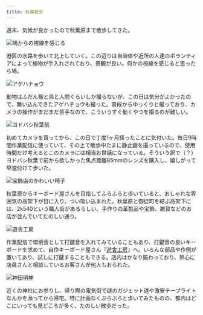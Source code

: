 ```yaml
---
title: 秋葉散歩
---
```

週末、気候が良かったので秋葉原まで散歩してきた。

![](https://lh4.googleusercontent.com/XqRobkgeW3Xytd6kcrR8oFnjKWachmE2AJ3BV5QboGzt9knbfUfa2khhAOUVRBkBUD1kRTbL4JQ8dD-XfRuHvr_ATJC7XpDvGbStjqboohu6Ml9LIgbj2qiXWj6V2_ppUFRGcI0wZH4hqQjTkffRAgY "鳩からの視線を感じる")

港区の水路を歩いて北上していく。この辺りは自治体や近所の人達のボランティアによって植物が手入れされており、景観が良い。何かの視線を感じると思ったら鳩。

![](https://lh5.googleusercontent.com/_NsJKLAFtIdHA-TwSe6qbXRtCzf561j2crDtjXTElAXdmHDCXxvEBBqJyZ6GXRZz-g5n_zSuG4uRFf0r70rh5wCSs0577g0P-xlqqGoS1JkIxowSfEWJgk-NV0w9zZjT9UWzDMK1iB2P_ax2suWDWyY "アゲハチョウ")

動物はふだん猫と鳥と人間ぐらいしか撮らないが、この日は気分がよかったので、舞い込んできたアゲハチョウも撮った。普段からゆっくりと撮っており、カメラの操作がまだまだ苦手なので、こういうすぐ動くやつを撮るのが難しい。

![](https://lh5.googleusercontent.com/xx-23YzhH_uxJMtjLln44Z-ccJsRg2ZAp7kOVDtFN5coPaUq0HkzgHQH920XEXK97EGQB2DsR0sFSwWbXtIF3m8NLOoGYCtCFyAm_hFHSSd0Q89JywGWjXLBWSPFn7_diGdtRkVc_w6kDMUTAImPXbk "ヨドバシ秋葉前")

初めてカメラを買ってから、この日で丁度1ヶ月経ったことに気付いた。毎日9時間作業配信に使っていて、その上で散歩中たまに静止画を撮っているので、使用時間だけ考えるとこのカメラには相当お世話になっている。そういう訳で（？）ヨドバシ秋葉で前から欲しかった焦点距離85mmのレンズを購入し、嬉しがって早速付けて歩いた。

![](https://lh4.googleusercontent.com/9ykq7i8uaXI3rqqm69v_23cWp3_U-UIWadPzh-y1tBg5qnSj-hExDEXgM8Kmixba4PAtZotaVoyhVKV087Ff_Q1Xtt4AO732ysMLnKvc4mFGLys0nAJA4WNHs0Bt6tWi59PK1n70a_qL5PbjA1B06mg "宝飾店のかわいい椅子")

秋葉原からキーボード屋さんを目指してふらふらと歩いていると、おしゃれな雰囲気の高架下が目に入り、つい吸い込まれた。秋葉原と御徒町を結ぶ高架下には、2k540という職人街があるらしい。手作りの革製品や宝飾、雑貨などのお店が並んでいてたのしい通り。

![](https://lh6.googleusercontent.com/WVwIT4o8CVegxS_0EmFKqY1DEkVYnvHG-ropMNggQJSsqPNcw7tpghpPIoBrqNSTo3rXBpwehMbsjShdn4Z2xSGnDz_IH9oQopVz1ZZD40Mp9dnUvLpabpLGd2kFGAfATFDn1e12s8D8_4MNkq_B_GY "遊舎工房")

作業配信で環境音として打鍵音を入れてみていることもあり、打鍵音の良いキーボードを求めて、自作キーボード屋さん『[遊舎工房](https://yushakobo.jp/)』へ。いろんな部品や作例が置いてあり、試しに打鍵することもできる。店内はかなり賑わっており、熱心に店員さんと相談しているお客さんが何人もおられた。

![](https://lh4.googleusercontent.com/pdbtiBwNFoHuaa3QXDSxePtzLg3DQ-LuLTfwZ4kKTph7Pd5ibuF3SbiS1H8IJr1Cymz9MkMRpLuSVYXIj3I06MdK_zJ5SizYKPwQIxfyRz6ryqgKKmn1C0Bo3Q2YLgimxGxzZIKG7tljh3PaEsZzCeo "神田明神")

近くの神社にお参りし、帰り際の電気街で謎のガジェット達や激安テープライトなんかを漁ってから帰宅。特に計画なくぶらぶらと歩いてみたものの、都内はどこにいっても見どころが多く、たのしい散歩だった。
